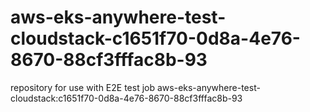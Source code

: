 # aws-eks-anywhere-test-cloudstack-c1651f70-0d8a-4e76-8670-88cf3fffac8b-93
repository for use with E2E test job aws-eks-anywhere-test-cloudstack:c1651f70-0d8a-4e76-8670-88cf3fffac8b-93
